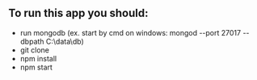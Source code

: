 ## To run this app you should:
- run mongodb (ex. start by cmd on windows: mongod --port 27017 --dbpath C:\data\db)
- git clone
- npm install
- npm start
